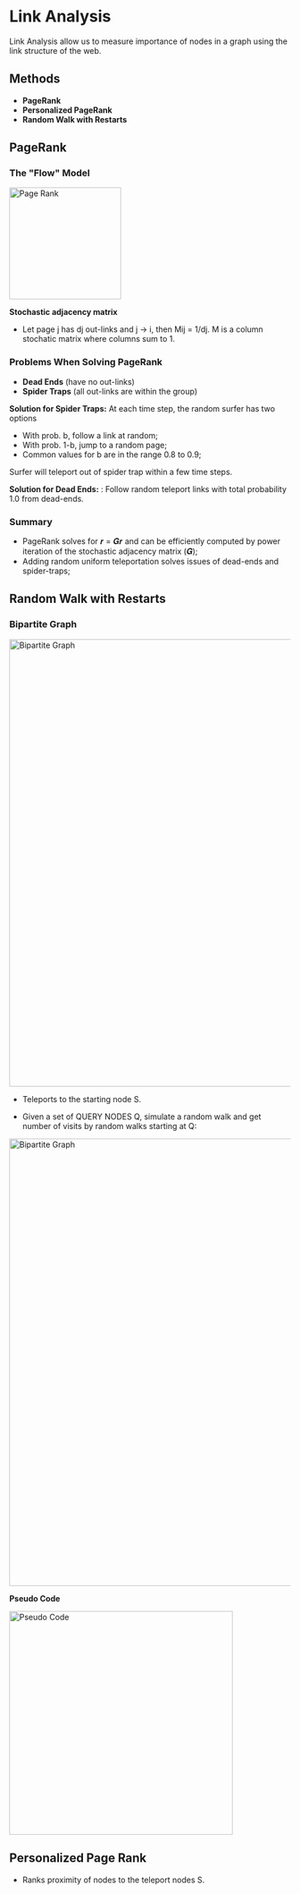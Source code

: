 # Link Analysis 

Link Analysis allow us to measure importance of nodes in a graph using the link structure of the web.

## Methods

- **PageRank**
- **Personalized PageRank**
- **Random Walk with Restarts**

## PageRank

### The "Flow" Model

<img src="https://github.com/zixi-liu/Graphical-Neural-Network/blob/main/Img/page-rank.PNG" alt="Page Rank" width = "200px" />

**Stochastic adjacency matrix**

- Let page j has dj out-links and j -> i, then Mij = 1/dj. M is a column stochatic matrix where columns sum to 1.

### Problems When Solving PageRank

- **Dead Ends** (have no out-links)
- **Spider Traps** (all out-links are within the group)

**Solution for Spider Traps:** At each time step, the random surfer has two options
-  With prob. b, follow a link at random;
-  With prob. 1-b, jump to a random page;
-  Common values for b are in the range 0.8 to 0.9;

Surfer will teleport out of spider trap within a few time steps.

**Solution for Dead Ends:** : Follow random teleport links with total probability 1.0 from dead-ends.

### Summary

- PageRank solves for 𝒓 = 𝑮𝒓 and can be efficiently computed by power iteration of the stochastic adjacency matrix (𝑮);
- Adding random uniform teleportation solves issues of dead-ends and spider-traps;

## Random Walk with Restarts

### Bipartite Graph

<img src="https://github.com/zixi-liu/Graphical-Neural-Network/blob/main/Img/bipartite-graph.PNG" alt="Bipartite Graph" width = "800px" />

- Teleports to the starting node S.

- Given a set of QUERY NODES Q, simulate a random walk and get number of visits by random walks starting at Q:

<img src="https://github.com/zixi-liu/Graphical-Neural-Network/blob/main/Img/random-walk-restarts.PNG" alt="Bipartite Graph" width = "800px" />

**Pseudo Code**

<img src="https://github.com/zixi-liu/Graphical-Neural-Network/blob/main/Img/pseudo-code.PNG" alt="Pseudo Code" width = "400px" />


## Personalized Page Rank

- Ranks proximity of nodes to the teleport nodes S.
